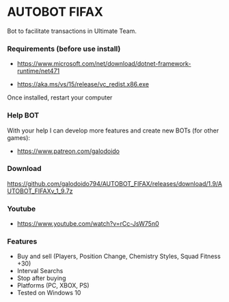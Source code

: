# AUTOBOT FIFAX

Bot to facilitate transactions in Ultimate Team.

### Requirements (before use install)

* https://www.microsoft.com/net/download/dotnet-framework-runtime/net471

* https://aka.ms/vs/15/release/vc_redist.x86.exe

Once installed, restart your computer

### Help BOT
With your help I can develop more features and create new BOTs (for other games): 
* https://www.patreon.com/galodoido


### Download 
https://github.com/galodoido794/AUTOBOT_FIFAX/releases/download/1.9/AUTOBOT_FIFAXv_1_9.7z


### Youtube
* https://www.youtube.com/watch?v=rCc-JsW75n0


### Features
* Buy and sell (Players, Position Change, Chemistry Styles, Squad Fitness +30)   
* Interval Searchs
* Stop after buying
* Platforms (PC, XBOX, PS)
* Tested on Windows 10


